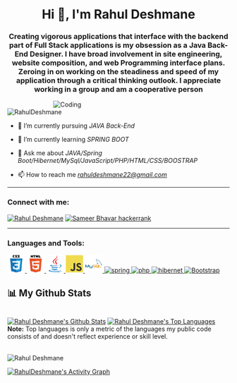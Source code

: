 <h1 align="center">Hi 👋, I'm Rahul Deshmane</h1>
<h3 align="center">
Creating vigorous applications that interface with the backend part of Full Stack applications is my obsession as a Java Back-End Designer. I have broad involvement in site engineering, website composition, and web Programming interface plans. Zeroing in on working on the steadiness and speed of my application through a critical thinking outlook. I appreciate working in a group and am a cooperative person</h3>

<img align="right" alt="Coding" width="400" src="https://lyshtechnology.com/admin/assets/img/animation_images/developer.gif">

<p align="left"> <img src="https://komarev.com/ghpvc/?username=codexrahuld&label=Profile%20views&color=0e75b6&style=flat" alt="RahulDeshmane" /> </p>

- 🔭 I’m currently pursuing *JAVA Back-End*

- 🌱 I’m currently learning *SPRING BOOT*
 
- 💬 Ask me about *JAVA/Spring Boot/Hibernet/MySql/JavaScript/PHP/HTML/CSS/BOOSTRAP*

- 📫 How to reach me *rahuldeshmane22@gmail.com*
<hr>
<h3 align="left">Connect with me:</h3>
<p align="left">

<a href="https://www.linkedin.com/in/rahul-deshmane-/" target="blank"><img align="center" src="https://raw.githubusercontent.com/rahuldkjain/github-profile-readme-generator/master/src/images/icons/Social/linked-in-alt.svg" alt="Rahul Deshmane" height="30" width="40" /></a>
<a href="https://www.hackerrank.com/rahuldeshmane22?hr_r=1" rel="nofollow"><img align="center" src="https://raw.githubusercontent.com/rahuldkjain/github-profile-readme-generator/master/src/images/icons/Social/hackerrank.svg" alt="Sameer Bhavar hackerrank" height="30" width="40" style="max-width: 100%;"></a>

</p>
<hr>
<h3 align="left">Languages and Tools:</h3>

<p align="left"> <a href="https://www.w3schools.com/css/" target="_blank" rel="noreferrer"> <img src="https://raw.githubusercontent.com/devicons/devicon/master/icons/css3/css3-original-wordmark.svg" alt="css3" width="40" height="40"/> </a> <a href="https://www.w3.org/html/" target="_blank" rel="noreferrer"> <img src="https://raw.githubusercontent.com/devicons/devicon/master/icons/html5/html5-original-wordmark.svg" alt="html5" width="40" height="40"/> </a> <a href="https://www.java.com" target="_blank" rel="noreferrer"> <img src="https://raw.githubusercontent.com/devicons/devicon/master/icons/java/java-original.svg" alt="java" width="40" height="40"/> </a> <a href="https://developer.mozilla.org/en-US/docs/Web/JavaScript" target="_blank" rel="noreferrer"> <img src="https://raw.githubusercontent.com/devicons/devicon/master/icons/javascript/javascript-original.svg" alt="javascript" width="40" height="40"/> </a> <a href="https://www.mysql.com/" target="_blank" rel="noreferrer"> <img src="https://raw.githubusercontent.com/devicons/devicon/master/icons/mysql/mysql-original-wordmark.svg" alt="mySql" width="40" height="40"/> </a> <a href="https://spring.io/" target="_blank" rel="noreferrer"> <img src="https://www.vectorlogo.zone/logos/springio/springio-icon.svg" alt="spring" width="40" height="40"/> </a>
 <a href="https://www.php.net/" target="_blank" rel="noreferrer"> <img src="https://www.php.net/images/logos/php-logo.svg" alt="php" width="40" height="40"/> </a>
 <a href="https://hibernate.org/" target="_blank" rel="noreferrer"> <img src="https://www.vectorlogo.zone/logos/hibernate/hibernate-icon.svg" alt="hibernet" width="40" height="40"/> </a>
 <a href="https://getbootstrap.com/" target="_blank" rel="noreferrer"> <img src="https://cdn.worldvectorlogo.com/logos/bootstrap-4.svg" alt="Bootstrap" width="40" height="40"/> </a>
</p>


## 📊 My Github Stats
  <br/>
    <a href="https://github.com/codexrahuld/github-readme-stats"><img alt="Rahul Deshmane's Github Stats" src="https://github-readme-stats.vercel.app/api?username=codexrahuld&show_icons=true&count_private=true&theme=react&hide_border=true&bg_color=0D1117" /></a>
  <a href="https://github.com/codexrahuld/github-readme-stats"><img alt="Rahul Deshmane's Top Languages" src="https://github-readme-stats.vercel.app/api/top-langs/?username=codexrahuld&langs_count=8&count_private=true&layout=compact&exclude_repo=codexrahuld.github.io,c3,test,web-Coding,ZaraWeb-Clone&theme=react&hide_border=true&bg_color=0D1117" /></a>
  <br/>
  <b>Note:</b> Top languages is only a metric of the languages my public code consists of and doesn't reflect experience or skill level.

<br/>
<br/>

<p><img align="center" src="https://github-readme-streak-stats.herokuapp.com/?user=codexrahuld&&theme=tokyonight" alt="Rahul Deshmane" /></p>



<a href="https://github.com/codexrahuld/github-readme-activity-graph"><img alt="RahulDeshmane's Activity Graph" src="https://activity-graph.herokuapp.com/graph?username=codexrahuld&bg_color=0D1117&color=5BCDEC&line=5BCDEC&point=FFFFFF&hide_border=true" /></a>
<br/>
